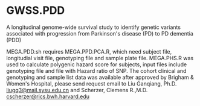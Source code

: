 # GWSS.PDD
A longitudinal genome-wide survival study to identify genetic variants associated with progression from Parkinson's disease (PD) to PD dementia (PDD)

MEGA.PDD.sh requires MEGA.PPD.PCA.R, which need subject file, longitudial visit file, genotyping file and sample plate file.
MEGA.PHS.R was used to calculate polygenic hazard score for subjects, input files include genotyping file and file with Hazard ratio of SNP. 
The cohort clinical and genotyping and sample list data was available after approved by Brigham & Women's Hospital, please send request email to Liu Ganqiang, Ph.D. <liugq3@mail.sysu.edu.cn>  and Scherzer, Clemens R.,M.D. <cscherzer@rics.bwh.harvard.edu>
